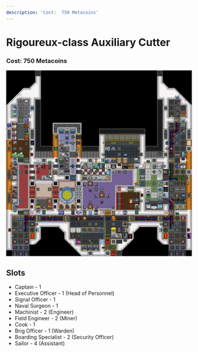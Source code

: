 ```yaml
---
description: 'Cost:  750 Metacoins'
---
```


# Rigoureux-class Auxiliary Cutter

### Cost:  750 Metacoins

![](<../.gitbook/assets/image (15).png>)

## Slots

* Captain - 1
* Executive Officer - 1 (Head of Personnel)
* Signal Officer - 1
* Naval Surgeon - 1
* Machinist - 2 (Engineer)
* Field Engineer - 2 (Miner)
* Cook - 1
* Brig Officer - 1 (Warden)
* Boarding Specialist - 2 (Security Officer)
* Sailor - 4 (Assistant)
